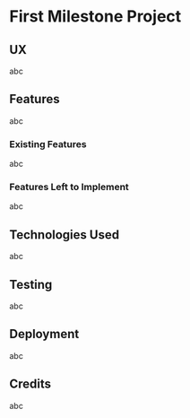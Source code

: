 # First Milestone Project
## UX
abc
## Features
abc
### Existing Features
abc
### Features Left to Implement
abc
## Technologies Used
abc
## Testing
abc
## Deployment
abc
## Credits
abc